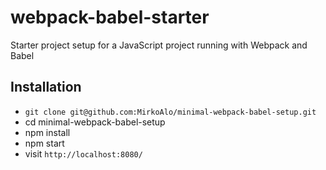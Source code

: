 # webpack-babel-starter

Starter project setup for a JavaScript project running with Webpack and Babel 

## Installation

* `git clone git@github.com:MirkoAlo/minimal-webpack-babel-setup.git`
* cd minimal-webpack-babel-setup
* npm install
* npm start
* visit `http://localhost:8080/`
